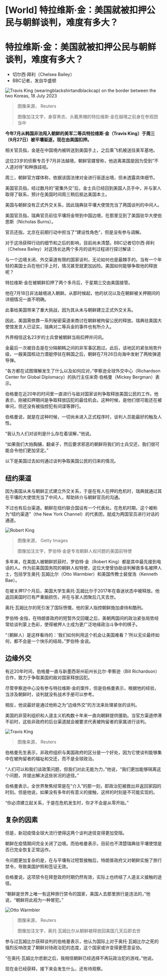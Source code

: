 # [World] 特拉维斯·金：美国就被扣押公民与朝鲜谈判，难度有多大？

#  特拉维斯·金：美国就被扣押公民与朝鲜谈判，难度有多大？

  * 切尔西·拜利（Chelsea Bailey） 
  * BBC记者，发自华盛顿 


![Travis King \(wearingblackshirtandblackcap\) on the border between the two Koreas, 18 July 2023](_130428967_hi086302950.jpg)

> 图像来源，  Reuters
>
> 图像加注文字，身穿黑衣、头戴黑帽的特拉维斯·金在越境之前身在参观团当中

**今年7月从韩国非法闯入朝鲜的美军二等兵特拉维斯·金（Travis King）于周三（9月27日）被平壤驱逐，现在由美国扣押。**

相关官员指，金是在中国境内被转送到美国手上，之后乘飞机被送往美军基地。

这位23岁的侦察专员于7月非法越境，朝鲜官媒曾称，他逃离美国是因为受到“不人道对待”和种族歧视。

周三，朝鲜官方媒体称，依据该国法律对金进行驱逐出境，但未透露具体细节。

美国官员指，经过数月的“密集外交”后，金士兵已经回到美国人员手中，并与家人取得了联系，预计在美国时间周三稍后抵达美国本土。

美国与朝鲜没有正式外交关系，因此瑞典驻平壤大使馆充当了两国谈判的中间人。

美国官员指，瑞典官员前往平壤将金带到中国边境，在那里见到了美国驻华大使伯恩斯（Nicholas Burns）。

官员还指，北京在前期行动中担当了“建设性角色”，但是没有参与调解。

对于这场获释行动的细节和之后的影响，目前尚未清楚。BBC记者切尔西·拜利（Chelsea Bailey）对这场长达两个多月的谈判过程进行探讨解读：

与一个边境关闭、外交渠道有限的国家谈判，无论如何也是最棘手的。当有一个年轻的美国士兵在他们手上时，情况甚至就更加凶险。美国如何能够争取他的释放呢？

特拉维斯·金在被朝鲜扣押了两个多月后，于星期三交由美国接管。

他在7月18日非法越境进入朝鲜。从那时候起，他的状况以及在朝鲜被关押期间的详细情况一直不明确。

此事给美国带来了重大挑战，因为其从未与朝鲜建立正式外交关系。

因此，美国需依靠一系列秘密渠道来商讨在朝鲜被拘留公民的释放。瑞典驻美国大使馆发言人已证实，瑞典对二等兵金的事件也有所介入。

外界相信这名23岁的士兵曾被朝鲜当局扣押并问讯。

金最后一次被目击是在分隔朝韩之间的非军事区跑过。此后，该地区的紧张局势升级，一艘美国核动力潜艇停驻在韩国之后，朝鲜在7月26日向海中发射了两枚弹道导弹。

“各方都在试图理解发生了什么以及如何应对，”李察逊全球外交中心（Richardson Center for Global Diplomacy）的执行主任米奇·伯格曼（Mickey Bergman）表示。

伯格曼在近20年的时间里一直进行与敌对国家谈判争取释放美国公民的工作。他表示，刚被扣押期间是争取释放囚犯的最佳机会。这种时候，是他们很可能还在被审问，但还没有被指控犯有间谍等罪行。

伯格曼说，就是在这种时候，一切尚未进入正式程序时，谈判人员能最好的触及人性。

“我认为人们对谈判是什么存在着误解，”他说。

“如果我们大拍胸脯，翻桌子，然后要求邪恶的朝鲜将我们的士兵交还，我们很可能会令他们更加坚定。”

以下是美国过去如何通过谈判争取美国公民的归来的情况。

##  纽约渠道

因为美国从未与朝鲜正式建立外交关系，于是在有人在押的危机时，瑞典就通过其在平壤的大使馆充当了中间人，帮助转介与朝鲜官员的沟通。

不过也有后台渠道。朝鲜在纽约联合国设有一个代表处。在危机时期，这个被称为“纽约渠道”（the New York Channel）的代表团，就成为两国官员进行对话的通道。

![Robert King](_130517304_robert_king.jpg)

> 图像来源，  Getty Images
>
> 图像加注文字，罗伯特·金是专攻朝鲜人权问题的美国前特使

多年来，在美国人被朝鲜抓获时，罗伯特·金（Robert King）都是其中最先接到电话的人。作为前美国国务院的朝鲜人权特使，这位大使曾协助谈判解救多名被押人士，包括学生奥托·瓦姆比尔（Otto Warmbier）和美国传教士裴俊浩（Kenneth Bae）。

在被关押17个月后，美国大学生奥托·瓦姆比尔于2017年在昏迷状态中被释放。他返回美国时已有严重脑损伤，并在与家人团聚后几天去世。

奥托·瓦姆比尔的死引发了国际愤慨，他的家人指控朝鲜施加虐待和酷刑。

罗伯特·金指，在特朗普政府的短暂外交回暖之后，美朝两国间的政治紧张局势经常给谈判蒙上色彩，使得被押人士成为更广泛地缘政治斗争中的棋子。

“（朝鲜人）是这样看待的：‘我们如何利用这个机会让美国难看？’所以无论最终如何，都不会是一个快乐的结局，”罗伯特·金说。

##  边缘外交

有近20年时间，伯格曼一直与新墨西哥州前州长比尔·李察逊（Bill Richardson）合作，致力于争取美国的敌对国家释放囚犯。

尽管李察逊中心没有参与特拉维斯·金的案件，但是伯格曼表示，根据他的经验，当涉及朝鲜时，谈判就没有战术手册可以参考。

相反，他说最好是通过他称之为“边缘外交”的方法来处理紧张的谈判。

美国的非营利组织和人道主义机构数十年来一直向朝鲜提供援助。当官方渠道停滞不前时，这些非政府的后台渠道就会被要求代表被拘留者的家属进行谈判。

![Travis King](_131275931_travisking-index-reuters.jpg)

> 图像来源，  Reuters

伯格曼先生表示，非政府组织与美国政府的区分是一个好处，因为它使谈判能够集中在被拘留者的福祉和交还，而不是全球政治。

“人们可以和我们谈政策问题，但我们对此无能为力，”他说，“我们更加能够隔离这个问题，并提出解决这些状况的途径。”

伯格曼表示，全世界聚焦经常是在“介入”的那一刻，即政治犯被救出并返回家园的时刻。但是他说，如果没有多年的有意义的接触，这样的时刻是不可能实现的。

“你必须建立起关系，于是在危机发生时，你才不会是从零开始。”

##  复杂的因素

但是，新冠疫情全球大流行使得这两个谈判途径变得更加受阻。

朝鲜在疫情期间完全关闭了边境。而伯格曼表示，目前也不清楚瑞典驻平壤使馆是否已完全恢复正常运作。

令问题更加复杂的是，在与平壤有过短暂接触后，特朗普政府又对朝鲜实施了旅行禁令，导致美国护照和签证无效。

伯格曼说，这项禁令在拜登政府时期仍然有效，实际上也终结了人道主义接触的途径。

“朝鲜是世界上唯一有这种旅行禁令的国家，美国人去那里旅行是违法的，”他说，“朝鲜将此视为一种冒犯。”

![Otto Warmbier](_130415037_fab5a449379586e9c9050faa2f65d323716121370_0_3500_21681000x619.jpg)

> 图像来源，  Reuters
>
> 图像加注文字，奥托·瓦姆比尔从朝鲜被释放回美国几天后即去世

参与过瓦姆比尔获释谈判的伯格曼表示，他认为国际上对于奥托·瓦姆比尔之死的强烈反响改变了朝鲜对待政治犯的态度，这个国家或许变得更愿意妥协。

“在奥托·瓦姆比尔悲剧之后，我相信朝鲜已经选择不再玩政治犯的游戏，”他说。

现在金已经获释，接下来会发生什么，还有待观察。


